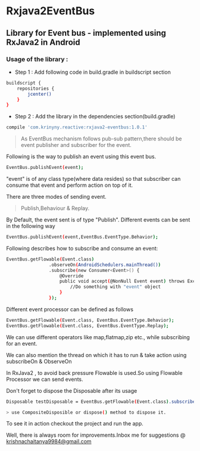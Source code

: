 # Rxjava2EventBus

## Library for Event bus - implemented using RxJava2 in Android

### Usage of the library :
* Step 1 : 
Add following code in build.gradle in buildscript section

```sh
buildscript {
    repositories {
        jcenter()
    }
} 
```

* Step 2 :
Add the library in the dependencies section(build.gradle)
```sh
compile 'com.krinyny.reactive:rxjava2-eventbus:1.0.1'
```

>As EventBus mechanism follows pub-sub pattern,there should be event publisher and subscriber for the event.

Following is the way to publish an event using this event bus.
```sh
EventBus.publishEvent(event);
```
"event" is of any class type(where data resides) so that subscriber 
can consume that event and perform action on top of it.

There are three modes of sending event. 
>Publish,Behaviour & Replay.

By Default, the event sent is of type "Publish".
Different events can be sent in the following way
 
 ```sh
EventBus.publishEvent(event,EventBus.EventType.Behavior);
```

Following describes how to subscribe and consume an event:

```sh
EventBus.getFlowable(Event.class)
                .observeOn(AndroidSchedulers.mainThread())
                .subscribe(new Consumer<Event>() {
                    @Override
                    public void accept(@NonNull Event event) throws Exception {
                        //Do something with "event" object
                    }
                });
```
Different event processor can be defined as follows
```sh
EventBus.getFlowable(Event.class, EventBus.EventType.Behavior);
EventBus.getFlowable(Event.class, EventBus.EventType.Replay);
```

We can use different operators like map,flatmap,zip etc., while subscribing for an event.

We can also mention the thread on which it has to run & take action using subscribeOn & ObserveOn

In RxJava2 , to avoid back pressure Flowable is used.So using Flowable Processor we can send events.

Don't forget to dispose the Disposable after its usage 
```sh
Disposable testDisposable = EventBus.getFlowable(Event.class).subscribe();

> use CompositeDisposible or dispose() method to dispose it.
```

To see it in action checkout the project and run the app.

Well, there is always room for improvements.Inbox me for suggestions @ krishnachaitanya9984@gmail.com
